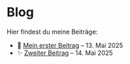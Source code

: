 # Blog

Hier findest du meine Beiträge:

- 📅 [Mein erster Beitrag](posts/beitrag1.md) – 13. Mai 2025  
- ✨ [Zweiter Beitrag](posts/beitrag2.md) – 14. Mai 2025
